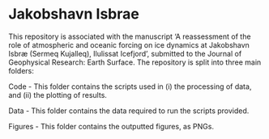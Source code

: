 # Jakobshavn Isbrae 
This repository is associated with the manuscript ‘A reassessment of the role of atmospheric and oceanic forcing on ice dynamics at Jakobshavn Isbræ (Sermeq Kujalleq), Ilulissat Icefjord’, submitted to the Journal of Geophysical Research: Earth Surface. The repository is split into three main folders:

  Code - This folder contains the scripts used in (i) the processing of data, and (ii) the plotting of results. 
  
  Data - This folder contains the data required to run the scripts provided. 
  
  Figures - This folder contains the outputted figures, as PNGs.
